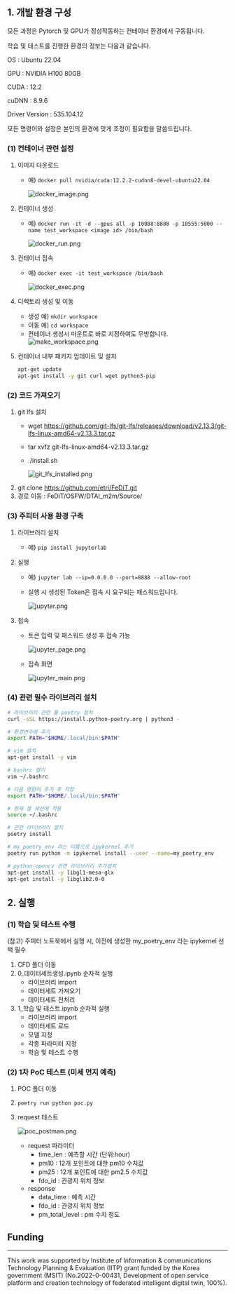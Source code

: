 ## 1. 개발 환경 구성

모든 과정은 Pytorch 및 GPU가 정상작동하는 컨테이너 환경에서 구동됩니다.

학습 및 테스트를 진행한 환경의 정보는 다음과 같습니다. 

OS : Ubuntu 22.04

GPU : NVIDIA H100 80GB

CUDA : 12.2

cuDNN : 8.9.6

Driver Version : 535.104.12

모든 명령어와 설정은 본인의 환경에 맞게 조정이 필요함을 말씀드립니다.

### (1) 컨테이너 관련 설정

1. 이미지 다운로드
    - 예) `docker pull nvidia/cuda:12.2.2-cudnn8-devel-ubuntu22.04`

        ![docker_image.png](src/public/docker_image.png)

2. 컨테이너 생성
    - 예) `docker run -it -d --gpus all -p 10088:8888 -p 10555:5000 --name test_workspace <image id> /bin/bash`

        ![docker_run.png](src/public/docker_run.png)

3. 컨테이너 접속
    - 예) `docker exec -it test_workspace /bin/bash`

        ![docker_exec.png](src/public/docker_exec.png)

4. 디렉토리 생성 및 이동
    - 생성 예) `mkdir workspace`
    - 이동 예) `cd workspace`
    - 컨테이너 생성시 마운트로 바로 지정하여도 무방합니다.
        ![make_workspace.png](src/public/make_workspace.png)
    
5. 컨테이너 내부 패키지 업데이트 및 설치
    
    ```bash
    apt-get update
    apt-get install -y git curl wget python3-pip
    ```
    

### (2) 코드 가져오기

1. git lfs 설치
    - wget https://github.com/git-lfs/git-lfs/releases/download/v2.13.3/git-lfs-linux-amd64-v2.13.3.tar.gz
    - tar xvfz git-lfs-linux-amd64-v2.13.3.tar.gz
    - ./install.sh

        ![git_lfs_installed.png](src/public/git_lfs_installed.png)
2. git clone https://github.com/etri/FeDiT.git
3. 경로 이동 : FeDiT/OSFW/DTAI_m2m/Source/

### (3) 주피터 사용 환경 구축

1. 라이브러리 설치
    - 예) `pip install jupyterlab`
2. 실행
    - 예) `jupyter lab --ip=0.0.0.0 --port=8888 --allow-root`
    - 실행 시 생성된 Token은 접속 시 요구되는 패스워드입니다.
        
        ![jupyter.png](src/public/1_jupyter.png)
        
3. 접속
    - 토큰 입력 및 패스워드 생성 후 접속 가능
        
        ![jupyter_page.png](src/public/2_jupyter_page.png)
        
    - 접속 화면
        
        ![jupyter_main.png](src/public/3_jupyter_main.png)
        

### (4) 관련 필수 라이브러리 설치

```bash
# 라이브러리 관련 툴 poetry 설치
curl -sSL https://install.python-poetry.org | python3 -

# 환경변수에 추가
export PATH="$HOME/.local/bin:$PATH"

# vim 설치
apt-get install -y vim

# bashrc 열기 
vim ~/.bashrc

# 다음 명령어 추가 후 저장
export PATH="$HOME/.local/bin:$PATH"

# 현재 셀 세션에 적용
source ~/.bashrc

# 관련 라이브러리 설치
poetry install

# my_poetry_env 라는 이름으로 ipykernel 추가
poetry run python -m ipykernel install --user --name=my_poetry_env

# python-opencv 관련 라이브러리 추가설치
apt-get install -y libgl1-mesa-glx
apt-get install -y libglib2.0-0
```

## 2. 실행

### (1) 학습 및 테스트 수행

(참고) 주피터 노트북에서 실행 시, 이전에 생성한 my_poetry_env 라는 ipykernel 선택 필수

1. CFD 폴더 이동
2. 0_데이터세트생성.ipynb 순차적 실행
    - 라이브러리 import
    - 데이터세트 가져오기
    - 데이터세트 전처리
3. 1_학습 및 테스트.ipynb 순차적 실행
    - 라이브러리 import
    - 데이터세트 로드
    - 모델 지정
    - 각종 파라미터 지정
    - 학습 및 테스트 수행

### (2) 1차 PoC 테스트 (미세 먼지 예측)

1. POC 폴더 이동
2. `poetry run python poc.py` 
3. request 테스트
    
    ![poc_postman.png](src/public/4_poc_postman.png)
    
    - request 파라미터
        - time_len : 예측할 시간 (단위:hour)
        - pm10 : 12개 포인트에 대한 pm10 수치값
        - pm25 : 12개 포인트에 대한 pm2.5 수치값
        - fdo_id : 관광지 위치 정보
    - response
        - data_time : 예측 시간
        - fdo_id : 관광지 위치 정보
        - pm_total_level : pm 수치 정도
     
## Funding
---
This work was supported by Institute of Information & communications Technology Planning & Evaluation (IITP) grant funded by the Korea government (MSIT) (No.2022-0-00431, Development of open service platform and creation technology of federated intelligent digital twin, 100%).
